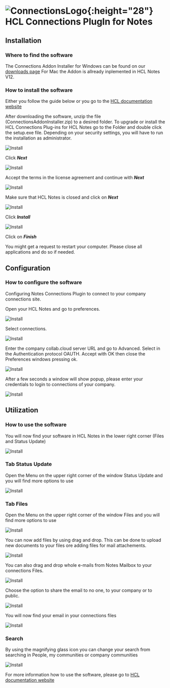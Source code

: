 # ![ConnectionsLogo](/assets/images/HCL_Connection_Master.png){:height="28"} HCL Connections PlugIn for Notes

## Installation

### Where to find the software

The Connections Addon Installer for Windows can be found on our [downloads page](https://docs.st.collab.cloud/help/downloads/)
For Mac the Addon is allready inplemented in HCL Notes V12.

### How to install the software

Either you follow the guide below or you go to the [HCL documentation website](hhttps://opensource.hcltechsw.com/connections-doc/v8-cr5/connectors/admin/Files_plug-in_installation.html)

After downloading the software, unzip the file (ConnectionsAddonInstaller.zip) to a desired folder. To upgrade or install the HCL Connections Plug-ins for HCL Notes go to the Folder and double click the setup.exe file. Depending on your security settings, you will have to run the installation as administrator.

![Install](/assets/images/screen-shots/connections-plugin/InstallConnectionsPlugin1.png)

Click **_Next_**

![Install](/assets/images/screen-shots/connections-plugin/InstallConnectionsPlugin2.png)

Accept the terms in the license agreement and continue with **_Next_**

![Install](/assets/images/screen-shots/connections-plugin/InstallConnectionsPlugin3.png)

Make sure that HCL Notes is closed and click on **_Next_**

![Install](/assets/images/screen-shots/connections-plugin/InstallConnectionsPlugin4.png)

Click **_Install_**

![Install](/assets/images/screen-shots/connections-plugin/InstallConnectionsPlugin6.png)

Click on **_Finish_**

You might get a request to restart your computer.
Please close all applications and do so if needed.

## Configuration

### How to configure the software

Configuring Notes Connections Plugin to connect to your company connections site.

Open your HCL Notes and go to preferences.

![Install](/assets/images/screen-shots/connections-plugin/ConfigConnectionsPlugin2.png)

Select connections.

![Install](/assets/images/screen-shots/connections-plugin/ConfigConnectionsPlugin4.png)

Enter the company collab.cloud server URL and go to Advanced. Select in the Authentication protocol OAUTH. Accept with OK then close the Preferences windows pressing ok.

![Install](/assets/images/screen-shots/connections-plugin/ConfigConnectionsPlugin5.png)

After a few seconds a window will show popup, please enter your credentials to login to connections of your company.

![Install](/assets/images/screen-shots/connections-plugin/ConfigConnectionsPlugin6.png)

## Utilization

### How to use the software

You will now find your software in HCL Notes in the lower right corner (Files and Status Update)

![Install](/assets/images/screen-shots/connections-plugin/OptionConnectionsPlugin.png)

### Tab Status Update

Open the Menu on the upper right corner of the window Status Update and you will find more options to use

![Install](/assets/images/screen-shots/connections-plugin/OptionConnectionsPlugin4.png)

### Tab Files

Open the Menu on the upper right corner of the window Files and you will find more options to use

![Install](/assets/images/screen-shots/connections-plugin/OptionConnectionsPlugin5.png)

You can now add files by using drag and drop. This can be done to upload new documents to your files ore adding files for mail attachements.

![Install](/assets/images/screen-shots/connections-plugin/OptionConnectionsPlugin2.png)

You can also drag and drop whole e-mails from Notes Mailbox to your connections Files.

![Install](/assets/images/screen-shots/connections-plugin/OptionConnectionsPlugin6.png)

Choose the option to share the email to no one, to your company or to public.

![Install](/assets/images/screen-shots/connections-plugin/OptionConnectionsPlugin7.png)

You will now find your email in your connections files

![Install](/assets/images/screen-shots/connections-plugin/OptionConnectionsPlugin8.png)



### Search 

By using the magnifying glass icon you can change your search from searching in People, my communities or company communities

![Install](/assets/images/screen-shots/connections-plugin/OptionConnectionsPlugin3.png)


For more information how to use the software, please go to [HCL documentation website](https://opensource.hcltechsw.com/connections-doc/v8-cr5/connectors/enduser/c_plugin_enduser_help_over.html)
